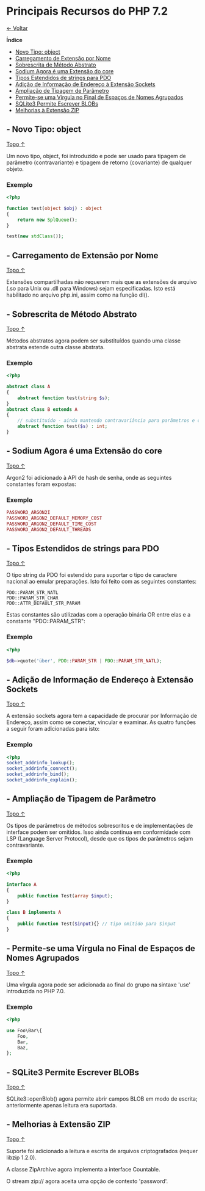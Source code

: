 # Principais Recursos do PHP 7.2
<a id="topo"></a>

[&larr; Voltar](index.md)

**Índice**
- [Novo Tipo: object](#item-1)
- [Carregamento de Extensão por Nome](#item-2)
- [Sobrescrita de Método Abstrato](#item-3)
- [Sodium Agora é uma Extensão do core](#item-4)
- [Tipos Estendidos de strings para PDO](#item-5)
- [Adição de Informação de Endereço à Extensão Sockets](#item-6)
- [Ampliação de Tipagem de Parâmetro](#item-7)
- [Permite-se uma Vírgula no Final de Espaços de Nomes Agrupados](#item-8)
- [SQLite3 Permite Escrever BLOBs](#item-9)
- [Melhorias à Extensão ZIP](#item-10)





<a id="item-1"></a>

## - Novo Tipo: object
[Topo &uarr;](#topo)

Um novo tipo, object, foi introduzido e pode ser usado para tipagem de parâmetro 
(contravariante) e tipagem de retorno (covariante) de qualquer objeto. 

### Exemplo
```php
<?php

function test(object $obj) : object
{
    return new SplQueue();
}

test(new stdClass());
```


<a id="item-2"></a>

## - Carregamento de Extensão por Nome
[Topo &uarr;](#topo)

Extensões compartilhadas não requerem mais que as extensões de arquivo (.so para 
Unix ou .dll para Windows) sejam especificadas. Isto está habilitado no arquivo 
php.ini, assim como na função dl(). 


<a id="item-3"></a>

## - Sobrescrita de Método Abstrato
[Topo &uarr;](#topo)

Métodos abstratos agora podem ser substituídos quando uma classe abstrata 
estende outra classe abstrata.  

### Exemplo
```php
<?php

abstract class A
{
    abstract function test(string $s);
}
abstract class B extends A
{
    // substituído - ainda mantendo contravariância para parâmetros e covariância para retorno
    abstract function test($s) : int;
}
```


<a id="item-4"></a>

## - Sodium Agora é uma Extensão do core
[Topo &uarr;](#topo)

Argon2 foi adicionado à API de hash de senha, onde as seguintes constantes 
foram expostas:    

### Exemplo
```php
PASSWORD_ARGON2I
PASSWORD_ARGON2_DEFAULT_MEMORY_COST
PASSWORD_ARGON2_DEFAULT_TIME_COST
PASSWORD_ARGON2_DEFAULT_THREADS
```


<a id="item-5"></a>

## - Tipos Estendidos de strings para PDO
[Topo &uarr;](#topo)

O tipo string da PDO foi estendido para suportar o tipo de caractere nacional 
ao emular preparações. Isto foi feito com as seguintes constantes:

    PDO::PARAM_STR_NATL
    PDO::PARAM_STR_CHAR
    PDO::ATTR_DEFAULT_STR_PARAM


Estas constantes são utilizadas com a operação binária OR entre elas e a constante 
"PDO::PARAM_STR": 

### Exemplo
```php
<?php

$db->quote('über', PDO::PARAM_STR | PDO::PARAM_STR_NATL);
```


<a id="item-6"></a>

## - Adição de Informação de Endereço à Extensão Sockets
[Topo &uarr;](#topo)

A extensão sockets agora tem a capacidade de procurar por Informação de Endereço, 
assim como se conectar, vincular e examinar. As quatro funções a seguir foram 
adicionadas para isto: 

### Exemplo
```php
<?php
socket_addrinfo_lookup();
socket_addrinfo_connect();
socket_addrinfo_bind();
socket_addrinfo_explain();
```


<a id="item-7"></a>

## - Ampliação de Tipagem de Parâmetro
[Topo &uarr;](#topo)

Os tipos de parâmetros de métodos sobrescritos e de implementações de interface 
podem ser omitidos. Isso ainda continua em conformidade com LSP (Language Server 
Protocol), desde que os tipos de parâmetros sejam contravariante.

### Exemplo
```php
<?php

interface A
{
    public function Test(array $input);
}

class B implements A
{
    public function Test($input){} // tipo omitido para $input
}
```


<a id="item-8"></a>

## - Permite-se uma Vírgula no Final de Espaços de Nomes Agrupados
[Topo &uarr;](#topo)

Uma vírgula agora pode ser adicionada ao final do grupo na sintaxe 'use' 
introduzida no PHP 7.0. 

### Exemplo
```php
<?php

use Foo\Bar\{
    Foo,
    Bar,
    Baz,
};
```


<a id="item-9"></a>

## - SQLite3 Permite Escrever BLOBs
[Topo &uarr;](#topo)

SQLite3::openBlob() agora permite abrir campos BLOB em modo de escrita; 
anteriormente apenas leitura era suportada. 


<a id="item-10"></a>

## - Melhorias à Extensão ZIP
[Topo &uarr;](#topo)

Suporte foi adicionado a leitura e escrita de arquivos criptografados 
(requer libzip 1.2.0).

A classe ZipArchive agora implementa a interface Countable.

O stream zip:// agora aceita uma opção de contexto 'password'. 